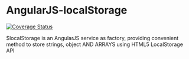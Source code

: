 AngularJS-localStorage
======================

[![Coverage Status](https://coveralls.io/repos/rbecheras/AngularJS-localStorage/badge.svg)](https://coveralls.io/r/rbecheras/AngularJS-localStorage)

$localStorage is an AngularJS service as factory, providing convenient method to store strings, object AND ARRAYS using HTML5 LocalStorage API
